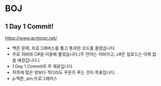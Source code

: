 # BOJ
## 1 Day 1 Commit!

https://www.acmicpc.net/

- 백준 문제, 프로그래머스를 풀고 통과한 코드를 올렸습니다. 
- 주로 자바와 C#을 이용해 풀었습니다.(주 언어는 자바이고, c#은 업로드는 이제 없을 예정입니다.)
- 1 Day 1 Commit의 주 재료입니다.
- 하루에 많은 양보다 적더라도 꾸준히 푸는 것이 목표입니다.
- p:백준, pm:프로그래머스
